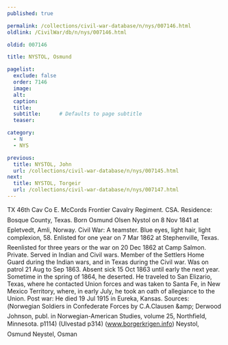 ```yaml
---
published: true

permalink: /collections/civil-war-database/n/nys/007146.html
oldlink: /CivilWar/db/n/nys/007146.html

oldid: 007146

title: NYSTOL, Osmund

pagelist:
  exclude: false
  order: 7146
  image: 
  alt:
  caption:
  title:
  subtitle:      # Defaults to page subtitle
  teaser:

category: 
  - N 
  - NYS

previous:
  title: NYSTOL, John
  url: /collections/civil-war-database/n/nys/007145.html  
next:
  title: NYSTOL, Torgeir
  url: /collections/civil-war-database/n/nys/007147.html   
---
```

TX 46th Cav Co E. McCord&#146;s Frontier Cavalry Regiment. CSA. Residence: Bosque County, Texas. Born &#147;Osmund Olsen Nystol&#148; on 8 Nov 1841 at Epletvedt, Amli, Norway. Civil War: A teamster. Blue eyes, light hair, light complexion, 5&#146;8&#148;. Enlisted for one year on 7 Mar 1862 at Stephenville, Texas. Reenlisted for three years or the war on 20 Dec 1862 at Camp Salmon. Private. Served in Indian and Civil wars. Member of the Settlers Home Guard during the Indian wars, and in Texas during the Civil war. Was on patrol 21 Aug to Sep 1863. Absent sick 15 Oct 1863 until early the next year. Sometime in the spring of 1864, he deserted. He traveled to San Elizario, Texas, where he contacted Union forces and was taken to Santa Fe, in New Mexico Territory, where, in early July, he took an oath of allegiance to the Union. Post war: He died 19 Jul 1915 in Eureka, Kansas. Sources: (&#147;Norwegian Soldiers in Confederate Forces&#148; by C.A.Clausen &amp;amp; Derwood Johnson, publ. in Norwegian-American Studies, volume 25, Northfield, Minnesota. p1114) (Ulvestad p314) (www.borgerkrigen.info) &#147;Neystol, Osmund&#148; &#147;Neystel, Osman&#148;